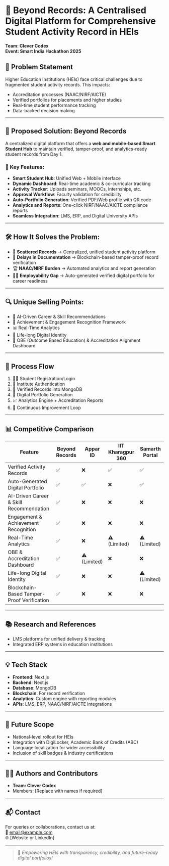 # 📘 Beyond Records: A Centralised Digital Platform for Comprehensive Student Activity Record in HEIs

**Team: Clever Codex**  
**Event: Smart India Hackathon 2025**

## 🧠 Problem Statement
Higher Education Institutions (HEIs) face critical challenges due to fragmented student activity records. This impacts:
- Accreditation processes (NAAC/NIRF/AICTE)
- Verified portfolios for placements and higher studies
- Real-time student performance tracking
- Data-backed decision making

---

## 🚀 Proposed Solution: **Beyond Records**
A centralized digital platform that offers a **web and mobile-based Smart Student Hub** to maintain verified, tamper-proof, and analytics-ready student records from Day 1.

### 🔧 Key Features:
- **Smart Student Hub**: Unified Web + Mobile interface
- **Dynamic Dashboard**: Real-time academic & co-curricular tracking
- **Activity Tracker**: Uploads seminars, MOOCs, internships, etc.
- **Approval Workflow**: Faculty validation for credibility
- **Auto-Portfolio Generation**: Verified PDF/Web profile with QR code
- **Analytics and Reports**: One-click NIRF/NAAC/AICTE compliance reports
- **Seamless Integration**: LMS, ERP, and Digital University APIs

---

## 🛠 How It Solves the Problem:
- 📁 **Scattered Records** → Centralized, unified student activity platform
- 🧾 **Delays in Documentation** → Blockchain-based tamper-proof record verification
- 🏆 **NAAC/NIRF Burden** → Automated analytics and report generation
- 🧑‍🎓 **Employability Gap** → Auto-generated verified digital portfolio for career readiness

---

## 🔍 Unique Selling Points:
- 🤖 AI-Driven Career & Skill Recommendations
- 🏅 Achievement & Engagement Recognition Framework
- 📊 Real-Time Analytics
- 🧬 Life-long Digital Identity
- 🧩 OBE (Outcome Based Education) & Accreditation Alignment Dashboard

---

## 🔄 Process Flow

1. 🧑‍🎓 Student Registration/Login
2. 🏫 Institute Authentication
3. 🧾 Verified Records into MongoDB
4. 📂 Digital Portfolio Generation
5. 📈 Analytics Engine + Accreditation Reports
6. 🔁 Continuous Improvement Loop

---

## 📊 Competitive Comparison

| Feature                                      | Beyond Records     | Appar ID    | IIT Kharagpur 360     | Samarth Portal  |
|---------------------------------------------|---------------------|-------------|------------------------|-------------------|
| Verified Activity Records                   | ✅                 | ❌          | ✅                     | ✅                |
| Auto-Generated Digital Portfolio            | ✅                 | ✅          | ❌                     | ✅                |
| AI-Driven Career & Skill Recommendation     | ✅                 | ❌          | ❌                     | ❌                |
| Engagement & Achievement Recognition        | ✅                 | ❌          | ❌                     | ❌                |
| Real-Time Analytics                         | ✅                 | ❌          | ⚠️ (Limited)           | ⚠️ (Limited)      |
| OBE & Accreditation Dashboard               | ✅                 | ⚠️ (Limited)| ❌                     | ❌                |
| Life-long Digital Identity                  | ✅                 | ❌          | ❌                     | ⚠️ (Limited)                |
| Blockchain-Based Tamper-Proof Verification  | ✅                 | ❌          | ❌                     | ❌                |

---

## 📚 Research and References

- LMS platforms for unified delivery & tracking
- Integrated ERP systems in education institutions
---

## 💡 Tech Stack
- **Frontend**: Next.js
- **Backend**: Next.js
- **Database**: MongoDB
- **Blockchain**: For record verification
- **Analytics**: Custom engine with reporting modules
- **APIs**: LMS, ERP, NAAC/NIRF/AICTE Integrations

---

## 🏁 Future Scope
- National-level rollout for HEIs
- Integration with DigiLocker, Academic Bank of Credits (ABC)
- Language localization for wider accessibility
- Inclusion of skill badges & industry certifications

---

## 👨‍💻 Authors and Contributors
- **Team: Clever Codex**
- Members: [Replace with names if required]

---

## 📬 Contact
For queries or collaborations, contact us at:  
📧 email@example.com  
🌐 [Website or LinkedIn]

---

> 📢 _Empowering HEIs with transparency, credibility, and future-ready digital portfolios!_

